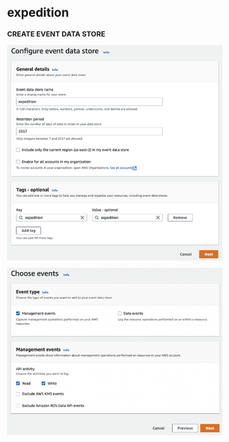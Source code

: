 # expedition

### CREATE EVENT DATA STORE

![cloudtrail-lake-configuration](CONFIGURE.png)

![cloudtrail-lake-event-selection](EVENTS.png)
